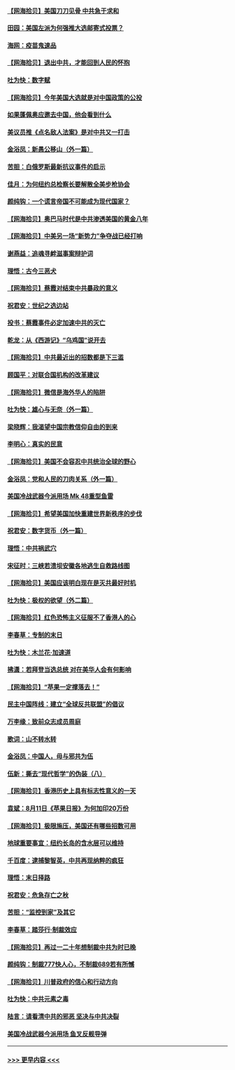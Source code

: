 #### [【网海拾贝】美国刀刀见骨 中共急于求和](../pages/nsc993/n12355511.md?t=08251951) 
#### [田园：美国左派为何强推大选邮寄式投票？](../pages/nsc993/n12352963.md?t=08251951) 
#### [海网：疫苗鬼速品](../pages/nsc993/n12354438.md?t=08251951) 
#### [【网海拾贝】退出中共，才能回到人民的怀抱](../pages/nsc993/n12352634.md?t=08251951) 
#### [吐为快：数字赋](../pages/nsc993/n12352317.md?t=08251951) 
#### [【网海拾贝】今年美国大选就是对中国政策的公投](../pages/nsc993/n12350973.md?t=08251951) 
#### [如果蓬佩奥应邀去中国，他会看到什么](../pages/nsc993/n12350945.md?t=08251951) 
#### [美议员推《点名敌人法案》是对中共又一打击](../pages/nsc993/n12350765.md?t=08251951) 
#### [金浴凤：新愚公移山（外一篇）](../pages/nsc993/n12350253.md?t=08251951) 
#### [苦胆：白俄罗斯最新抗议事件的启示](../pages/nsc993/n12349989.md?t=08251951) 
#### [佳月：为何纽约总检察长要解散全美步枪协会](../pages/nsc993/n12349939.md?t=08251951) 
#### [颜纯钩：一个谎言帝国不可能成为现代国家？](../pages/nsc993/n12349898.md?t=08251951) 
#### [【网海拾贝】奥巴马时代是中共渗透美国的黄金八年](../pages/nsc993/n12349284.md?t=08251951) 
#### [【网海拾贝】中美另一场“新势力”争夺战已经打响](../pages/nsc993/n12346998.md?t=08251951) 
#### [谢燕益：追魂寻衅滋事案辩护词](../pages/nsc993/n12346892.md?t=08251951) 
#### [理悟：古今三恶犬](../pages/nsc993/n12345190.md?t=08251951) 
#### [【网海拾贝】蔡霞对结束中共暴政的意义](../pages/nsc993/n12344263.md?t=08251951) 
#### [祝君安：世纪之选边站](../pages/nsc993/n12342382.md?t=08251951) 
#### [投书：蔡霞事件必定加速中共的灭亡](../pages/nsc993/n12341881.md?t=08251951) 
#### [乾龙：从《西游记》“乌鸡国”说开去](../pages/nsc993/n12341690.md?t=08251951) 
#### [【网海拾贝】中共最近出的招数都是下三滥](../pages/nsc993/n12341593.md?t=08251951) 
#### [顾国平：对联合国机构的改革建议](../pages/nsc993/n12339928.md?t=08251951) 
#### [【网海拾贝】微信是海外华人的陷阱](../pages/nsc993/n12338868.md?t=08251951) 
#### [吐为快：雄心与无奈（外一篇）](../pages/nsc993/n12338132.md?t=08251951) 
#### [梁晓辉：我渴望中国宗教信仰自由的到来](../pages/nsc993/n12336657.md?t=08251951) 
#### [李明心：真实的民意](../pages/nsc993/n12336089.md?t=08251951) 
#### [【网海拾贝】美国不会容忍中共统治全球的野心](../pages/nsc993/n12336063.md?t=08251951) 
#### [金浴凤：党和人民的刀肉关系（外一篇）](../pages/nsc993/n12335834.md?t=08251951) 
#### [美国冷战武器今派用场 Mk 48重型鱼雷](../pages/nsc993/n12335354.md?t=08251951) 
#### [【网海拾贝】希望美国加快重建世界新秩序的步伐](../pages/nsc993/n12334224.md?t=08251951) 
#### [祝君安：数字货币（外一篇）](../pages/nsc993/n12334186.md?t=08251951) 
#### [理悟：中共祸武穴](../pages/nsc993/n12333962.md?t=08251951) 
#### [宋征时：三峡若溃坝安徽各地逃生自救路线图](../pages/nsc993/n12332450.md?t=08251951) 
#### [【网海拾贝】美国应该明白现在是灭共最好时机](../pages/nsc993/n12332313.md?t=08251951) 
#### [吐为快：极权的欲望（外二篇）](../pages/nsc993/n12332089.md?t=08251951) 
#### [【网海拾贝】红色恐怖主义征服不了香港人的心](../pages/nsc993/n12329296.md?t=08251951) 
#### [李春草：专制的末日](../pages/nsc993/n12329079.md?t=08251951) 
#### [吐为快：木兰花‧加速道](../pages/nsc993/n12327366.md?t=08251951) 
#### [拂潇：若拜登当选总统 对在美华人会有何影响](../pages/nsc993/n12295996.md?t=08251951) 
#### [【网海拾贝】“苹果一定撑落去！”](../pages/nsc993/n12326784.md?t=08251951) 
#### [民主中国阵线：建立“全球反共联盟”的倡议](../pages/nsc993/n12324177.md?t=08251951) 
#### [万李缘：致前众志成员周庭](../pages/nsc993/n12324635.md?t=08251951) 
#### [歌词：山不转水转](../pages/nsc993/n12324599.md?t=08251951) 
#### [金浴凤：中国人，毋与邪共为伍](../pages/nsc993/n12324257.md?t=08251951) 
#### [伍新：撕去“现代哲学”的伪装（八）](../pages/nsc993/n12324188.md?t=08251951) 
#### [【网海拾贝】香港历史上具有标志性意义的一天](../pages/nsc993/n12324021.md?t=08251951) 
#### [袁斌：8月11日《苹果日报》为何加印20万份](../pages/nsc993/n12323955.md?t=08251951) 
#### [【网海拾贝】极限施压，美国还有哪些招数可用](../pages/nsc993/n12322512.md?t=08251951) 
#### [地球重要事宜：纽约长岛的含水层可以维持](../pages/nsc993/n12321844.md?t=08251951) 
#### [千百度：逮捕黎智英，中共再现纳粹的疯狂](../pages/nsc993/n12321777.md?t=08251951) 
#### [理悟：末日择路](../pages/nsc993/n12320812.md?t=08251951) 
#### [祝君安：危急存亡之秋](../pages/nsc993/n12320795.md?t=08251951) 
#### [苦胆：“监控到家”及其它](../pages/nsc993/n12320751.md?t=08251951) 
#### [李春草：踏莎行·制裁效应](../pages/nsc993/n12318290.md?t=08251951) 
#### [【网海拾贝】再过一二十年想制裁中共为时已晚](../pages/nsc993/n12318195.md?t=08251951) 
#### [颜纯钩：制裁777快人心，不制裁689若有所憾](../pages/nsc993/n12316912.md?t=08251951) 
#### [【网海拾贝】川普政府的信心和行动方向](../pages/nsc993/n12316673.md?t=08251951) 
#### [吐为快：中共元素之毒](../pages/nsc993/n12316547.md?t=08251951) 
#### [陆言：请看清中共的邪恶 坚决与中共决裂](../pages/nsc993/n12315784.md?t=08251951) 
#### [美国冷战武器今派用场 鱼叉反舰导弹](../pages/nsc993/n12316258.md?t=08251951) 

----
#### [ >>> 更早内容 <<< ](../indexes/nsc993-earlier.md)
